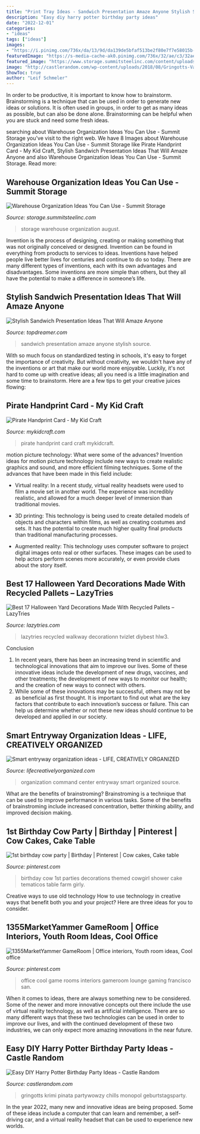 ```yaml
---
title: "Print Tray Ideas - Sandwich Presentation Amaze Anyone Stylish Source"
description: "Easy diy harry potter birthday party ideas"
date: "2022-12-01"
categories:
- "ideas"
tags: ["ideas"]
images:
- "https://i.pinimg.com/736x/da/13/9d/da139de5bfaf513be2f80e7f7e58015b--cool-office-office-ideas.jpg"
featuredImage: "https://s-media-cache-ak0.pinimg.com/736x/32/ae/c3/32aec3f1f1f7063733fc4d5ab00e33f5.jpg"
featured_image: "https://www.storage.summitsteelinc.com/content/uploads/2018/08/1-summitsteel-feature.jpg"
image: "http://castlerandom.com/wp-content/uploads/2018/08/Gringotts-Vault-Game.jpg"
ShowToc: true
author: "Leif Schmeler"
---
```



In order to be productive, it is important to know how to brainstorm. Brainstorming is a technique that can be used in order to generate new ideas or solutions. It is often used in groups, in order to get as many ideas as possible, but can also be done alone. Brainstorming can be helpful when you are stuck and need some fresh ideas.

	

		
searching about Warehouse Organization Ideas You Can Use - Summit Storage you've visit to the right web. We have 8 Images about Warehouse Organization Ideas You Can Use - Summit Storage like Pirate Handprint Card - My Kid Craft, Stylish Sandwich Presentation Ideas That Will Amaze Anyone and also Warehouse Organization Ideas You Can Use - Summit Storage. Read more:
		
    
## Warehouse Organization Ideas You Can Use - Summit Storage

<img loading=lazy src="https://www.storage.summitsteelinc.com/content/uploads/2018/08/1-summitsteel-feature.jpg" onerror="this.onerror=null;this.src='https://tse2.mm.bing.net/th?id=OIP.FiHji_tO7pqmXVJdKRRUpgHaD0&amp;pid=15.1';" alt="Warehouse Organization Ideas You Can Use - Summit Storage">

_Source: storage.summitsteelinc.com_

>storage warehouse organization august. 

	

Invention is the process of designing, creating or making something that was not originally conceived or designed. Invention can be found in everything from products to services to ideas. Inventions have helped people live better lives for centuries and continue to do so today. There are many different types of inventions, each with its own advantages and disadvantages. Some inventions are more simple than others, but they all have the potential to make a difference in someone’s life.

    
## Stylish Sandwich Presentation Ideas That Will Amaze Anyone

<img loading=lazy src="https://topdreamer.com/wp-content/uploads/2018/07/sandwich-presentation-ideas-4.jpg" onerror="this.onerror=null;this.src='https://tse3.mm.bing.net/th?id=OIP.OylWB2uzsqsLY8kSp5i9lAHaLG&amp;pid=15.1';" alt="Stylish Sandwich Presentation Ideas That Will Amaze Anyone">

_Source: topdreamer.com_

>sandwich presentation amaze anyone stylish source. 

	

With so much focus on standardized testing in schools, it's easy to forget the importance of creativity. But without creativity, we wouldn't have any of the inventions or art that make our world more enjoyable. Luckily, it's not hard to come up with creative ideas; all you need is a little imagination and some time to brainstorm. Here are a few tips to get your creative juices flowing:

    
## Pirate Handprint Card - My Kid Craft

<img loading=lazy src="https://mykidcraft.com/images/pirate3697454612.jpg" onerror="this.onerror=null;this.src='https://tse2.mm.bing.net/th?id=OIP.ZVTfQgoQ_zZdO9yhT9zHGgHaJ4&amp;pid=15.1';" alt="Pirate Handprint Card - My Kid Craft">

_Source: mykidcraft.com_

>pirate handprint card craft mykidcraft. 

	

motion picture technology: What were some of the advances?
Invention ideas for motion picture technology include new ways to create realistic graphics and sound, and more efficient filming techniques. Some of the advances that have been made in this field include: 
- Virtual reality: In a recent study, virtual reality headsets were used to film a movie set in another world. The experience was incredibly realistic, and allowed for a much deeper level of immersion than traditional movies. 

- 3D printing: This technology is being used to create detailed models of objects and characters within films, as well as creating costumes and sets. It has the potential to create much higher quality final products than traditional manufacturing processes. 

- Augmented reality: This technology uses computer software to project digital images onto real or other surfaces. These images can be used to help actors perform scenes more accurately, or even provide clues about the story itself.

    
## Best 17 Halloween Yard Decorations Made With Recycled Pallets – LazyTries

<img loading=lazy src="https://lazytries.com/wp-content/uploads/2018/09/spooky-pallet-ideas-for-halloween-8.jpg" onerror="this.onerror=null;this.src='https://tse4.mm.bing.net/th?id=OIP.wLj54_65vUUHUodUImij-wHaLG&amp;pid=15.1';" alt="Best 17 Halloween Yard Decorations Made With Recycled Pallets – LazyTries">

_Source: lazytries.com_

>lazytries recycled walkway decorationn tvizlet diybest hlw3. 

	

Conclusion
1. In recent years, there has been an increasing trend in scientific and technological innovations that aim to improve our lives. Some of these innovative ideas include the development of new drugs, vaccines, and other treatments; the development of new ways to monitor our health; and the creation of new ways to connect with others.
2. While some of these innovations may be successful, others may not be as beneficial as first thought. It is important to find out what are the key factors that contribute to each innovation’s success or failure. This can help us determine whether or not these new ideas should continue to be developed and applied in our society.

    
## Smart Entryway Organization Ideas - LIFE, CREATIVELY ORGANIZED

<img loading=lazy src="https://i1.wp.com/www.lifecreativelyorganized.com/wp-content/uploads/2016/07/entryway-command-center.jpg?resize=620%2C931&amp;ssl=1" onerror="this.onerror=null;this.src='https://tse4.mm.bing.net/th?id=OIP.pGBzjvK6nuMCcWEXhkEhdAHaLH&amp;pid=15.1';" alt="Smart entryway organization ideas - LIFE, CREATIVELY ORGANIZED">

_Source: lifecreativelyorganized.com_

>organization command center entryway smart organized source. 

	

What are the benefits of brainstroming?
Brainstroming is a technique that can be used to improve performance in various tasks. Some of the benefits of brainstroming include increased concentration, better thinking ability, and improved decision making.

    
## 1st Birthday Cow Party | Birthday | Pinterest | Cow Cakes, Cake Table

<img loading=lazy src="https://s-media-cache-ak0.pinimg.com/736x/32/ae/c3/32aec3f1f1f7063733fc4d5ab00e33f5.jpg" onerror="this.onerror=null;this.src='https://tse3.mm.bing.net/th?id=OIP.v-gRBSCmVhTc9LdleRS0lwHaE7&amp;pid=15.1';" alt="1st birthday cow party | Birthday | Pinterest | Cow cakes, Cake table">

_Source: pinterest.com_

>birthday cow 1st parties decorations themed cowgirl shower cake tematicos table farm girly. 

	

Creative ways to use old technology
How to use technology in creative ways that benefit both you and your project? Here are three ideas for you to consider.

    
## 1355MarketYammer GameRoom | Office Interiors, Youth Room Ideas, Cool Office

<img loading=lazy src="https://i.pinimg.com/736x/da/13/9d/da139de5bfaf513be2f80e7f7e58015b--cool-office-office-ideas.jpg" onerror="this.onerror=null;this.src='https://tse3.mm.bing.net/th?id=OIP.rZRMYaJV3I8inRS940m2NwHaE7&amp;pid=15.1';" alt="1355MarketYammer GameRoom | Office interiors, Youth room ideas, Cool office">

_Source: pinterest.com_

>office cool game rooms interiors gameroom lounge gaming francisco san. 

	

When it comes to ideas, there are always something new to be considered. Some of the newer and more innovative concepts out there include the use of virtual reality technology, as well as artificial intelligence. There are so many different ways that these two technologies can be used in order to improve our lives, and with the continued development of these two industries, we can only expect more amazing innovations in the near future.

    
## Easy DIY Harry Potter Birthday Party Ideas - Castle Random

<img loading=lazy src="http://castlerandom.com/wp-content/uploads/2018/08/Gringotts-Vault-Game.jpg" onerror="this.onerror=null;this.src='https://tse2.mm.bing.net/th?id=OIP.-G_XEU-lhbwgdh-sO7q9qgHaJ4&amp;pid=15.1';" alt="Easy DIY Harry Potter Birthday Party Ideas - Castle Random">

_Source: castlerandom.com_

>gringotts krimi pinata partywowzy chills monopol geburtstagsparty. 

	

In the year 2022, many new and innovative ideas are being proposed. Some of these ideas include a computer that can learn and remember, a self-driving car, and a virtual reality headset that can be used to experience new worlds.


